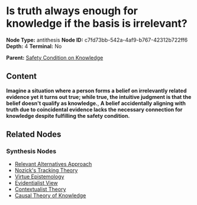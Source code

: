 # Is truth always enough for knowledge if the basis is irrelevant?

**Node Type:** antithesis
**Node ID:** c7fd73bb-542a-4af9-b767-42312b722ff6
**Depth:** 4
**Terminal:** No

**Parent:** [Safety Condition on Knowledge](safety-condition-on-knowledge-synthesis-c5c271c7-d747-4224-b2f8-9f7e2de62449.md)

## Content

**Imagine a situation where a person forms a belief on irrelevantly related evidence yet it turns out true; while true, the intuitive judgment is that the belief doesn't qualify as knowledge.**, **A belief accidentally aligning with truth due to coincidental evidence lacks the necessary connection for knowledge despite fulfilling the safety condition.**

## Related Nodes

### Synthesis Nodes

- [Relevant Alternatives Approach](relevant-alternatives-approach-synthesis-3236102c-fd06-45b2-b2a7-b9d6833901f5.md)
- [Nozick's Tracking Theory](nozicks-tracking-theory-synthesis-604cf5a9-6ba9-4613-95b2-6f7aa8ba6cae.md)
- [Virtue Epistemology](virtue-epistemology-synthesis-eda352a6-5e6a-4c0f-b3b5-759c6dd43945.md)
- [Evidentialist View](evidentialist-view-synthesis-71b421d7-a22a-4b2c-b273-6646d326e6af.md)
- [Contextualist Theory](contextualist-theory-synthesis-559ddc75-6acb-4397-9151-cc7e4ea8d6d2.md)
- [Causal Theory of Knowledge](causal-theory-of-knowledge-synthesis-9aa9d7b9-b243-4c2e-9625-f6850e5958f6.md)
